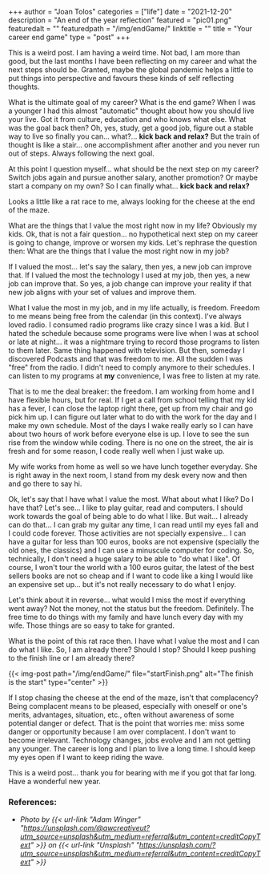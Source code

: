 +++
author = "Joan Tolos"
categories = ["life"]
date = "2021-12-20"
description = "An end of the year reflection"
featured = "pic01.png"
featuredalt = ""
featuredpath = "/img/endGame/"
linktitle = ""
title = "Your career end game"
type = "post"
+++

This is a weird post. I am having a weird time. Not bad, I am more than good, but the last months I have been reflecting on my career and what the next steps should be. Granted, maybe the global pandemic helps a little to put things into perspective and favours these kinds of self reflecting thoughts.

What is the ultimate goal of my career? What is the end game? When I was a younger I had this almost "automatic" thought about how you should live your live. Got it from culture, education and who knows what else. What was the goal back then? Oh, yes, study, get a good job, figure out a stable way to live so finally you can... what?... **kick back and relax?** But the train of thought is like a stair... one accomplishment after another and you never run out of steps. Always following the next goal.

At this point I question myself... what should be the next step on my career? Switch jobs again and pursue another salary, another promotion? Or maybe start a company on my own? So I can finally what... **kick back and relax?**

Looks a little like a rat race to me, always looking for the cheese at the end of the maze.

What are the things that I value the most right now in my life? Obviously my kids. Ok, that is not a fair question... no hypothetical next step on my career is going to change, improve or worsen my kids. Let's rephrase the question then: What are the things that I value the most right now in my job?

If I valued the most... let's say the salary, then yes, a new job can improve that. If I valued the most the technology I used at my job, then yes, a new job can improve that. So yes, a job change can improve your reality if that new job aligns with your set of values and improve them.

What I value the most in my job, and in my life actually, is freedom. Freedom to me means being free from the calendar (in this context). I've always loved radio. I consumed radio programs like crazy since I was a kid. But I hated the schedule because some programs were live when I was at school or late at night... it was a nightmare trying to record those programs to listen to them later. Same thing happened with television. But then, someday I discovered Podcasts and that was freedom to me. All the sudden I was "free" from the radio. I didn't need to comply anymore to their schedules. I can listen to my programs at **my** convenience, I was free to listen at my rate.

That is to me the deal breaker: the freedom. I am working from home and I have flexible hours, but for real. If I get a call from school telling that my kid has a fever, I can close the laptop right there, get up from my chair and go pick him up. I can figure out later what to do with the work for the day and I make my own schedule. Most of the days I wake really early so I can have about two hours of work before everyone else is up. I love to see the sun rise from the window while coding. There is no one on the street, the air is fresh and for some reason, I code really well when I just wake up.

My wife works from home as well so we have lunch together everyday. She is right away in the next room, I stand from my desk every now and then and go there to say hi.

Ok, let's say that I have what I value the most. What about what I like? Do I have that? Let's see... I like to play guitar, read and computers. I should work towards the goal of being able to do what I like. But wait... I already can do that... I can grab my guitar any time, I can read until my eyes fall and I could code forever. Those activities are not specially expensive... I can have a guitar for less than 100 euros, books are not expensive (specially the old ones, the classics) and I can use a minuscule computer for coding. So, technically, I don't need a huge salary to be able to "do what I like". Of course, I won't tour the world with a 100 euros guitar, the latest of the best sellers books are not so cheap and if I want to code like a king I would like an expensive set up... but it's not really necessary to do what I enjoy.

Let's think about it in reverse... what would I miss the most if everything went away? Not the money, not the status but the freedom. Definitely. The free time to do things with my family and have lunch every day with my wife. Those things are so easy to take for granted.

What is the point of this rat race then. I have what I value the most and I can do what I like. So, I am already there? Should I stop? Should I keep pushing to the finish line or I am already there?

{{< img-post path="/img/endGame/" file="startFinish.png" alt="The finish is the start" type="center" >}}

If I stop chasing the cheese at the end of the maze, isn't that complacency? Being complacent means to be pleased, especially with oneself or one's merits, advantages, situation, etc., often without awareness of some potential danger or defect. That is the point that worries me: miss some danger or opportunity because I am over complacent. I don't want to become irrelevant. Technology changes, jobs evolve and I am not getting any younger. The career is long and I plan to live a long time. I should keep my eyes open if I want to keep riding the wave.

This is a weird post... thank you for bearing with me if you got that far long. Have a wonderful new year.

### References:

* _Photo by {{< url-link "Adam Winger" "https://unsplash.com/@awcreativeut?utm_source=unsplash&utm_medium=referral&utm_content=creditCopyText" >}} on {{< url-link "Unsplash" "https://unsplash.com/?utm_source=unsplash&utm_medium=referral&utm_content=creditCopyText" >}}_
